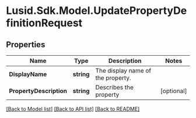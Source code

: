 
# Lusid.Sdk.Model.UpdatePropertyDefinitionRequest

## Properties

Name | Type | Description | Notes
------------ | ------------- | ------------- | -------------
**DisplayName** | **string** | The display name of the property. | 
**PropertyDescription** | **string** | Describes the property | [optional] 

[[Back to Model list]](../README.md#documentation-for-models)
[[Back to API list]](../README.md#documentation-for-api-endpoints)
[[Back to README]](../README.md)

